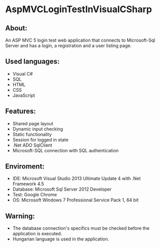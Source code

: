 # AspMVCLoginTestInVisualCSharp


About:
------
An ASP MVC 5 login test web application that connects to Microsoft-Sql Server and has a login, a registration and a user listing page.


Used languages:
---------------
- Visual C#
- SQL
- HTML
- CSS
- JavaScript


Features:
---------
- Shared page layout
- Dynamic input checking
- Static functionality
- Session for logged in state
- .Net ADO SqlClient
- Microsoft-SQL connection with SQL authentication


Enviroment:
-----------
- IDE: Microsoft Visual Studio 2013 Ultimate Update 4 with .Net Framework 4.5
- Database: Microsoft Sql Server 2012 Developer
- Test: Google Chrome
- OS: Microsoft Windows 7 Professional Service Pack 1, 64 bit


Warning:
--------
- The database connection's specifics must be checked before the application is executed.
- Hungarian language is used in the application.
